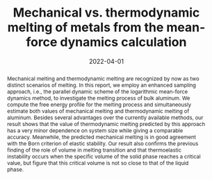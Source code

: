 ---
short: '3'
title: 'Mechanical vs. thermodynamic melting of metals from the mean-force dynamics calculation'
collection: publications
permalink: /publications/2022-04-Mechanical_melting
thumbnail: ./figure/2022_mechanical_melting.png
date: 2022-04-01
venue: 'private arxiv'
authors: '<a href="/cv">Cao Thang Nguyen</a>, Sung Youb Kim.'
abstract: "Mechanical melting and thermodynamic melting are recognized by now as two distinct scenarios of melting. In this report, we employ an enhanced sampling approach, i.e., the parallel dynamic scheme of the logarithmic mean-force dynamics method, to investigate the melting process of bulk aluminum. We compute the free energy profile for the melting process and simultaneously estimate both values of mechanical melting and thermodynamic melting of aluminum. Besides several advantages over the currently available methods, our result shows that the value of thermodynamic melting predicted by this approach has a very minor dependence on system size while giving a comparable accuracy. Meanwhile, the predicted mechanical melting is in good agreement with the Born criterion of elastic stability. Our result also confirms the previous finding of the role of volume in melting transition and that thermoelastic instability occurs when the specific volume of the solid phase reaches a critical value, but figure that this critical volume is not so close to that of the liquid phase."
bibtex: " "
# code: "https://github.com/dulucas/Displacement_Field"
# project_page: /projects/DisplacementFields
# pdf: "https://arxiv.org/pdf/2002.12730.pdf"
paper_link: "https://thangckt.github.io/note/"
---
